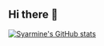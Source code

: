 ## Hi there 👋

[![Syarmine's GitHub stats](https://github-readme-stats.vercel.app/api?username=Syarmine&show_icons=true&theme=transparent)](https://github.com/Syarmine/github-readme-stats)

        
<!--
**Syarmine/Syarmine** is a ✨ _special_ ✨ repository because its `README.md` (this file) appears on your GitHub profile.

Here are some ideas to get you started:

- 🔭 I’m currently working on ...
- 🌱 I’m currently learning ...
- 👯 I’m looking to collaborate on ...
- 🤔 I’m looking for help with ...
- 💬 Ask me about ...
- 📫 How to reach me: ...
- 😄 Pronouns: ...
- ⚡ Fun fact: ...
-->

